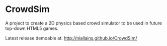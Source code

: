# CrowdSim
A project to create a 2D physics based crowd simulator to be used in future top-down HTML5 games.

Latest release demoable at: http://niallains.github.io/CrowdSim/
